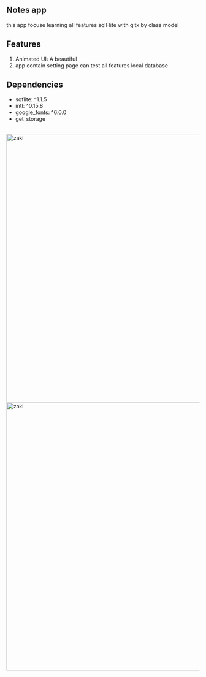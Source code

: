 <h2>Notes app</h2>
<p>this app focuse learning all features sqlFlite with gitx by class model</p>
<h2>Features</h2>
<ol >
  
  <li>Animated UI: A beautiful</li>
  <li>app contain setting page can test all features local database </li>
</ol>
<h2>Dependencies</h2>
<ul type="circule">
  <li>sqflite: ^1.1.5</li>
  <li>intl: ^0.15.8</li>
  <li> google_fonts: ^6.0.0</li>
  <li>  get_storage</li>

</ul>
<!-- <img align="center" src="https://github.com/Govindv7555/Govindv7555/blob/main/49e76e0596857673c5c80c85b84394c1.gif" width= 70% height=95px> -->
</br>
<img src="https://github.com/Zaki-Eboo/Flutter_sqlflite_gitX_notes/assets/113374290/7d13f8a0-adf4-486c-a5e7-1a3792901472" alt="zaki" width="700" height="700" backgroundstyle="none " >
<img src="https://github.com/Zaki-Eboo/Flutter_sqlflite_gitX_notes/assets/113374290/d93972fa-d1c4-4ecb-a6e5-50cc5b51fc7e" alt="zaki" width="700" height="700" >

